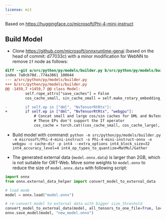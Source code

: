 ```yaml
---
license: mit
---
```

Based on https://huggingface.co/microsoft/Phi-4-mini-instruct

## Build Model
- Clone https://github.com/microsoft/onnxruntime-genai (based on the head of commit: d77033c) with a minor modification for WebNN to remove `If`
node as follows:
```patch
diff --git a/src/python/py/models/builder.py b/src/python/py/models/builder.py
index 7a0cb70d..774a3861 100644
--- a/src/python/py/models/builder.py
+++ b/src/python/py/models/builder.py
@@ -1459,7 +1459,7 @@ class Model:
         self.rope_attrs["save_caches"] = False
         cos_cache_small, sin_cache_small = self.make_rotary_embedding_caches(cos_cache_name=cos_cache_small_name, sin_cache_name=sin_cache_small_name)

-        if self.ep in ["dml", "NvTensorRtRtx"]:
+        if self.ep in ["dml", "NvTensorRtRtx", "webgpu"]:
             # Concat small and large cos/sin caches for DML and NvTensorRtRtx EPs
             # These EPs don't support the If operator
             cos_cache = torch.cat((cos_cache_small, cos_cache_large), dim=0)
```

- Build model with command: `python -m src/python/py/models/builder.py -m microsoft/Phi-4-mini-instruct -o Phi-4-mini-instruct-onnx -e webgpu -c cache-dir -p int4
--extra_options int4_block_size=32 int4_accuracy_level=4 int4_op_types_to_quantize=MatMul/Gather`

- The generated external data (`model.onnx.data`) is larger than 2GB, which is not suitable for ORT-Web. Move some weights to `model.onnx` to reduce the size of
`model.onnx.data` with following script:
```python
import onnx
from onnx.external_data_helper import convert_model_to_external_data

# load mode
model = onnx.load("model.onnx")

# re-convert model to external data with bigger size_threshold
convert_model_to_external_data(model, all_tensors_to_one_file=True, location='model.onnx.data', size_threshold=1024 * 1024 * 5)
onnx.save_model(model, "new_model.onnx")

```